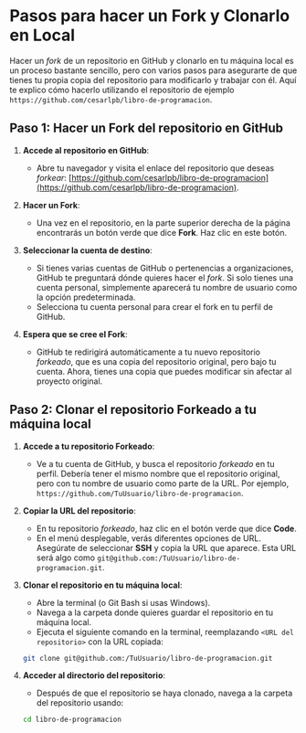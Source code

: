 # Pasos para hacer un Fork y Clonarlo en Local

Hacer un *fork* de un repositorio en GitHub y clonarlo en tu máquina local es un proceso bastante sencillo, pero con varios pasos para asegurarte de que tienes tu propia copia del repositorio para modificarlo y trabajar con él. Aquí te explico cómo hacerlo utilizando el repositorio de ejemplo `https://github.com/cesarlpb/libro-de-programacion`.

## Paso 1: Hacer un Fork del repositorio en GitHub

1. **Accede al repositorio en GitHub**:
   - Abre tu navegador y visita el enlace del repositorio que deseas *forkear*: [https://github.com/cesarlpb/libro-de-programacion](https://github.com/cesarlpb/libro-de-programacion).
   
2. **Hacer un Fork**:
   - Una vez en el repositorio, en la parte superior derecha de la página encontrarás un botón verde que dice **Fork**. Haz clic en este botón.
   
3. **Seleccionar la cuenta de destino**:
   - Si tienes varias cuentas de GitHub o pertenencias a organizaciones, GitHub te preguntará dónde quieres hacer el *fork*. Si solo tienes una cuenta personal, simplemente aparecerá tu nombre de usuario como la opción predeterminada.
   - Selecciona tu cuenta personal para crear el fork en tu perfil de GitHub.

4. **Espera que se cree el Fork**:
   - GitHub te redirigirá automáticamente a tu nuevo repositorio *forkeado*, que es una copia del repositorio original, pero bajo tu cuenta. Ahora, tienes una copia que puedes modificar sin afectar al proyecto original.

## Paso 2: Clonar el repositorio Forkeado a tu máquina local

1. **Accede a tu repositorio Forkeado**:
   - Ve a tu cuenta de GitHub, y busca el repositorio *forkeado* en tu perfil. Debería tener el mismo nombre que el repositorio original, pero con tu nombre de usuario como parte de la URL. Por ejemplo, `https://github.com/TuUsuario/libro-de-programacion`.

2. **Copiar la URL del repositorio**:
   - En tu repositorio *forkeado*, haz clic en el botón verde que dice **Code**.
   - En el menú desplegable, verás diferentes opciones de URL. Asegúrate de seleccionar **SSH** y copia la URL que aparece. Esta URL será algo como `git@github.com:/TuUsuario/libro-de-programacion.git`.

3. **Clonar el repositorio en tu máquina local**:
   - Abre la terminal (o Git Bash si usas Windows).
   - Navega a la carpeta donde quieres guardar el repositorio en tu máquina local.
   - Ejecuta el siguiente comando en la terminal, reemplazando `<URL del repositorio>` con la URL copiada:

   ```bash
   git clone git@github.com:/TuUsuario/libro-de-programacion.git
   ```

4. **Acceder al directorio del repositorio**:
   - Después de que el repositorio se haya clonado, navega a la carpeta del repositorio usando:

   ```bash
   cd libro-de-programacion
   ```
